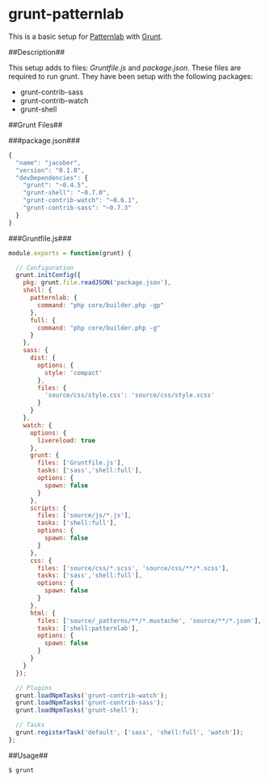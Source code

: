 grunt-patternlab
================

This is a basic setup for [Patternlab](url:www.patternlab.io) with [Grunt](www.gruntjs.com).

##Description##

This setup adds to files: *Gruntfile.js* and *package.json*. These files are required to run grunt.  They have been setup with the following packages:

* grunt-contrib-sass
* grunt-contrib-watch
* grunt-shell

##Grunt Files##

###package.json###
```javascript
{
  "name": "jacober",
  "version": "0.1.0",
  "devDependencies": {
    "grunt": "~0.4.5",
    "grunt-shell": "~0.7.0",
    "grunt-contrib-watch": "~0.6.1",
    "grunt-contrib-sass": "~0.7.3"
  }
}
```

###Gruntfile.js###

```javascript
module.exports = function(grunt) {

  // Configuration
  grunt.initConfig({
    pkg: grunt.file.readJSON('package.json'),
    shell: {
      patternlab: {
        command: "php core/builder.php -gp"
      },
      full: {
        command: "php core/builder.php -g"
      }
    },
    sass: {
      dist: {
        options: {
          style: 'compact'
        },
        files: {
          'source/css/style.css': 'source/css/style.scss'
        }
      }
    },
    watch: {
      options: {
        livereload: true
      },
      grunt: {
        files: ['Gruntfile.js'],
        tasks: ['sass','shell:full'],
        options: {
          spawn: false
        }
      },
      scripts: {
        files: ['source/js/*.js'],
        tasks: ['shell:full'],
        options: {
          spawn: false
        }
      },
      css: {
        files: ['source/css/*.scss', 'source/css/**/*.scss'],
        tasks: ['sass','shell:full'],
        options: {
          spawn: false
        }
      },
      html: {
        files: ['source/_patterns/**/*.mustache', 'source/**/*.json'],
        tasks: ['shell:patternlab'],
        options: {
          spawn: false
        }
      }
    }
  });

  // Plugins
  grunt.loadNpmTasks('grunt-contrib-watch');
  grunt.loadNpmTasks('grunt-contrib-sass');
  grunt.loadNpmTasks('grunt-shell');

  // Tasks
  grunt.registerTask('default', ['sass', 'shell:full', 'watch']);
};
```

##Usage##

```bash
$ grunt
```
